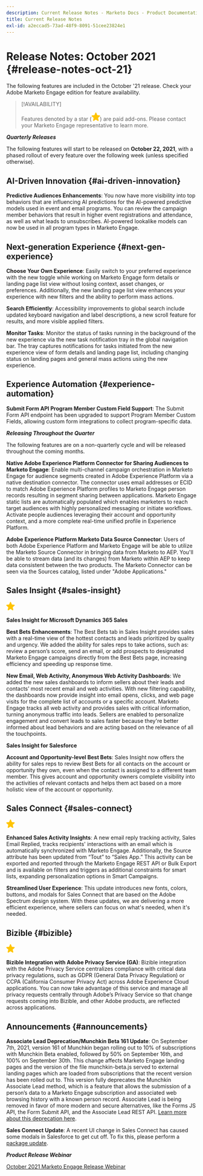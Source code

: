 ```yaml
---
description: Current Release Notes - Marketo Docs - Product Documentation
title: Current Release Notes
exl-id: a2eccad5-73ad-48f9-8091-51cee23824e1
---
```

# Release Notes: October 2021 {#release-notes-oct-21}

The following features are included in the October '21 release. Check your Adobe Marketo Engage edition for feature availability.

>[!AVAILABILITY]
>
>Features denoted by a star (![](assets/yellow-star.png)) are paid add-ons. Please contact your Marketo Engage representative to learn more.

**_Quarterly Releases_**

The following features will start to be released on **October 22, 2021**, with a phased rollout of every feature over the following week (unless specified otherwise).

## AI-Driven Innovation {#ai-driven-innovation}

**Predictive Audiences Enhancements**: You now have more visibility into top behaviors that are influencing AI predictions for the AI-powered predictive models used in event and email programs. You can review the campaign member behaviors that result in higher event registrations and attendance, as well as what leads to unsubscribes. AI-powered lookalike models can now be used in all program types in Marketo Engage.

## Next-generation Experience {#next-gen-experience}

**Choose Your Own Experience**: Easily switch to your preferred experience with the new toggle while working on Marketo Engage form details or landing page list view without losing context, asset changes, or preferences. Additionally, the new landing page list view enhances your experience with new filters and the ability to perform mass actions.

**Search Efficiently**: Accessibility improvements to global search include updated keyboard navigation and label descriptions, a new scroll feature for results, and more visible applied filters.

**Monitor Tasks**: Monitor the status of tasks running in the background of the new experience via the new task notification tray in the global navigation bar. The tray captures notifications for tasks initiated from the new experience view of form details and landing page list, including changing status on landing pages and general mass actions using the new experience.

## Experience Automation {#experience-automation}

**Submit Form API Program Member Custom Field Support**: The Submit Form API endpoint has been upgraded to support Program Member Custom Fields, allowing custom form integrations to collect program-specific data.

**_Releasing Throughout the Quarter_**

The following features are on a non-quarterly cycle and will be released throughout the coming months.

**Native Adobe Experience Platform Connector for Sharing Audiences to Marketo Engage**: Enable multi-channel campaign orchestration in Marketo Engage for audience segments created in Adobe Experience Platform via a native destination connector. The connector uses email addresses or ECID to match Adobe Experience Platform profiles to Marketo Engage person records resulting in segment sharing between applications. Marketo Engage static lists are automatically populated which enables marketers to reach target audiences with highly personalized messaging or initiate workflows. Activate people audiences leveraging their account and opportunity context, and a more complete real-time unified profile in Experience Platform.

**Adobe Experience Platform Marketo Data Source Connector**: Users of both Adobe Experience Platform and Marketo Engage will be able to utilize the Marketo Source Connector in bringing data from Marketo to AEP. You'll be able to stream data (and its changes) from Marketo within AEP to keep data consistent between the two products. The Marketo Connector can be seen via the Sources catalog, listed under "Adobe Applications."  

## Sales Insight {#sales-insight}

![(star)](assets/yellow-star.png)

**Sales Insight for Microsoft Dynamics 365 Sales**

**Best Bets Enhancements**: The Best Bets tab in Sales Insight provides sales with a real-time view of the hottest contacts and leads prioritized by quality and urgency. We added the ability for sales reps to take actions, such as: review a person’s score, send an email, or add prospects to designated Marketo Engage campaigns directly from the Best Bets page, increasing efficiency and speeding up response time.

**New Email, Web Activity, Anonymous Web Activity Dashboards**: We added the new sales dashboards to inform sellers about their leads and contacts’ most recent email and web activities. With new filtering capability, the dashboards now provide insight into email opens, clicks, and web page visits for the complete list of accounts or a specific account. Marketo Engage tracks all web activity and provides sales with critical information, turning anonymous traffic into leads. Sellers are enabled to personalize engagement and convert leads to sales faster because they're better informed about lead behaviors and are acting based on the relevance of all the touchpoints.

**Sales Insight for Salesforce**

**Account and Opportunity-level Best Bets**: Sales Insight now offers the ability for sales reps to review Best Bets for all contacts on the account or opportunity they own, even when the contact is assigned to a different team member. This gives account and opportunity owners complete visibility into the activities of relevant contacts and helps them act based on a more holistic view of the account or opportunity.

## Sales Connect {#sales-connect}

![(star)](assets/yellow-star.png)

**Enhanced Sales Activity Insights**: A new email reply tracking activity, Sales Email Replied, tracks recipients' interactions with an email which is automatically synchronized with Marketo Engage. Additionally, the Source attribute has been updated from “Tout” to “Sales App.” This activity can be exported and reported through the Marketo Engage REST API or Bulk Export and is available on filters and triggers as additional constraints for smart lists, expanding personalization options in Smart Campaigns.

**Streamlined User Experience**: This update introduces new fonts, colors, buttons, and modals for Sales Connect that are based on the Adobe Spectrum design system. With these updates, we are delivering a more efficient experience, where sellers can focus on what's needed, when it's needed.

## Bizible {#bizible}

![](assets/yellow-star.png)

**Bizible Integration with Adobe Privacy Service (GA)**: Bizible integration with the Adobe Privacy Service centralizes compliance with critical data privacy regulations, such as GDPR (General Data Privacy Regulation) or CCPA (California Consumer Privacy Act) across Adobe Experience Cloud applications. You can now take advantage of this service and manage all privacy requests centrally through Adobe’s Privacy Service so that change requests coming into Bizible, and other Adobe products, are reflected across applications.

## Announcements {#announcements}

**Associate Lead Deprecation/Munchkin Beta 161 Update**: On September 7th, 2021, version 161 of Munchkin began rolling out to 10% of subscriptions with Munchkin Beta enabled, followed by 50% on September 16th, and 100% on September 30th. This change affects Marketo Engage landing pages and the version of the file munchkin-beta.js served to external landing pages which are loaded from subscriptions that the recent version has been rolled out to. This version fully deprecates the Munchkin Associate Lead method, which is a feature that allows the submission of a person’s data to a Marketo Engage subscription and associated web browsing history with a known person record. Associate Lead is being removed in favor of more modern and secure alternatives, like the Forms JS API, the Form Submit API, and the Associate Lead REST API. [Learn more about this deprecation here](https://developers.marketo.com/blog/deprecation-of-munchkin-associate-lead-method/).

**Sales Connect Update**: A recent UI change in Sales Connect has caused some modals in Salesforce to get cut off. To fix this, please perform a [package update](/help/marketo/product-docs/marketo-sales-connect/crm/salesforce-customization/sales-connect-customizations-for-crm.md).

**_Product Release Webinar_**

[October 2021 Marketo Engage Release Webinar](https://engage.marketo.com/October_Release_Webinar_On-Demand.html)
